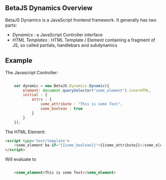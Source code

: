 
## BetaJS Dynamics Overview

BetaJS Dynamics is a JavaScript frontend framework. It generally has two parts:

*   _Dynamics_ : a JavaScript Controller interface
*   _HTML Templates_ : HTML Template / Element containing a fragment of JS, so called partials, handlebars and subdynamics


## Example

The Javascript Controller:

```js

    var dynamic = new BetaJS.Dynamics.Dynamic({
        element: document.querySelector("some_element").innerHTML,
        initial : {
            attrs : {
                some_attribute : "This is some Text",
                some_boolean : true
            }
        }
    });

```

The HTML Element:

```html
<script type='text/template'>
    <some_element ba-if="{{some_boolean}}">{{some_attribute}}</some_element>
</script>
```

Will evaluate to


```html

    <some_element>This is some Text</some_element>

```